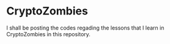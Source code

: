 # CryptoZombies

I shall be posting the codes regading the lessons that I learn in CryptoZombies in this repository.
